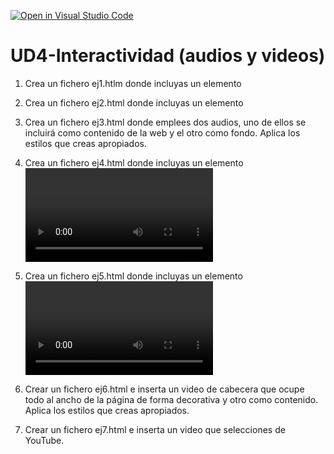 [![Open in Visual Studio Code](https://classroom.github.com/assets/open-in-vscode-f059dc9a6f8d3a56e377f745f24479a46679e63a5d9fe6f495e02850cd0d8118.svg)](https://classroom.github.com/online_ide?assignment_repo_id=6717702&assignment_repo_type=AssignmentRepo)
# UD4-Interactividad (audios y videos)

1. Crea un fichero ej1.htlm donde incluyas un elemento <audio> y pruebes la combinación de sus diferentes atributos.
  
2. Crea un fichero ej2.html donde incluyas un elemento <audio> con varios <sources> para mejorar la compatibilidad de los navegadores. Una vez obtengas el fichero de audio (bien generado por ti o por un repositorio gratuito de derecho libre de uso), cambia su formato al menos a otro diferente haciendo uso de alguna de las herramientas de audio vista en la unidad anterior. 
  
3. Crea un fichero ej3.html donde emplees dos audios, uno de ellos se incluirá como contenido de la web y el otro como fondo. Aplica los estilos que creas apropiados.
  
4. Crea un fichero ej4.html donde incluyas un elemento <video> y pruebes la combinación de sus diferentes atributos.
  
5. Crea un fichero ej5.html donde incluyas un elemento <video> con varios <sources> para mejorar la compatibilidad de los navegadores. Una vez obtengas el fichero de audio (bien generado por ti o por un repositorio gratuito de derecho libre de uso), cambia su formato al menos a otro diferente haciendo uso de alguna de las herramientas de audio vista en la unidad anterior. 
  
6. Crear un fichero ej6.html e inserta un video de cabecera que ocupe todo al ancho de la página de forma decorativa y otro como contenido. Aplica los estilos que creas apropiados.

7. Crear un fichero ej7.html e inserta un video que selecciones de YouTube.
